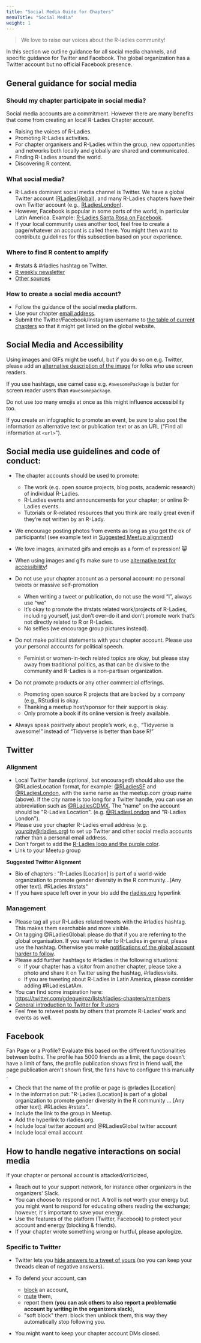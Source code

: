 ```yaml
---
title: "Social Media Guide for Chapters"
menuTitle: "Social Media"
weight: 1
---
```


> We love to raise our voices about the R-ladies community!

In this section we outline guidance for all social media channels, and specific guidance for Twitter and Facebook.
The global organization has a Twitter account but no official Facebook presence.

## General guidance for social media

### Should my chapter participate in social media?

Social media accounts are a commitment. However there are many benefits that come from creating an local R-Ladies Chapter account.
* Raising the voices of R-Ladies.
* Promoting R-Ladies activities.
* For chapter organisers and R-Ladies within the group, new opportunities and networks both locally and globally are shared and communicated. 
* Finding R-Ladies around the world. 
* Discovering R content.

### What social media?

* R-Ladies dominant social media channel is Twitter. We have a global Twitter account ([RLadiesGlobal](https://twitter.com/RLadiesGlobal)), and many R-Ladies chapters have their own Twitter account (e.g., [RLadiesLondon](https://twitter.com/RLadiesLondon)).
* However, Facebook is popular in some parts of the world, in particular Latin America. Example: [R-Ladies Santa Rosa on Facebook](https://www.facebook.com/pg/RLadiesSR).
* If your local community uses another tool, feel free to create a page/whatever an account is called there.
You might then want to contribute guidelines for this subsection based on your experience.

### Where to find R content to amplify

* \#rstats & \#rladies hashtag on Twitter.
* [R weekly newsletter](https://rweekly.org/)
* [Other sources](https://masalmon.eu/2019/01/25/uptodate/)

### How to create a social media account?

* Follow the guidance of the social media platform.
* Use your chapter [email address](/organization/tech/accounts/#e-mail). 
* Submit the Twitter/Facebook/Instagram username to [the table of current chapters](https://github.com/rladies/starter-kit/blob/master/Current-Chapters.csv) so that it might get listed on the global website.

## Social Media and Accessibility

Using images and GIFs might be useful, but if you do so on e.g. Twitter, please add an [alternative description of the image](https://help.twitter.com/en/using-twitter/picture-descriptions) for folks who use screen readers.

If you use hashtags, use camel case e.g. `#awesomePackage` is better for screen reader users than `#awesomepackage`.

Do not use too many emojis at once as this might influence accessibility too.

If you create an infographic to promote an event, be sure to also post the information as alternative text or publication text or as an URL ("Find all information at `<url>`").

## Social media use guidelines and code of conduct:

* The chapter accounts should be used to promote:

    + The work (e.g. open source projects, blog posts, academic research) of individual R-Ladies.
    + R-Ladies events and announcements for your chapter; or online R-Ladies events.
    + Tutorials or R-related resources that you think are really great even if they’re not written by an R-Lady.

* We encourage posting photos from events as long as you got the ok of participants! (see example text in [Suggested Meetup alignment](/organization/brand/))
* We love images, animated gifs and emojis as a form of expression! :smile_cat: 
* When using images and gifs make sure to use [alternative text for accessibility](https://help.twitter.com/en/using-twitter/picture-descriptions)!

* Do not use your chapter account as a personal account: no personal tweets or massive self-promotion
    + When writing a tweet or publication, do not use the word “I”, always use “we”
    + It’s okay to promote the #rstats related work/projects of R-Ladies, including yourself, just don’t over-do it and don’t promote work that’s not directly related to R or R-Ladies.
    + No selfies (we encourage group pictures instead).
* Do not make political statements with your chapter account. Please use your personal accounts for political speech.
    + Feminist or women-in-tech related topics are okay, but please stay away from traditional politics, as that can be divisive to the community and R-Ladies is a non-partisan organization.
* Do not promote products or any other commercial offerings.
    + Promoting open source R projects that are backed by a company (e.g., RStudio) is okay.
    + Thanking a meetup host/sponsor for their support is okay.
    + Only promote a book if its online version is freely available.
* Always speak positively about people’s work, e.g., “Tidyverse is awesome!” instead of “Tidyverse is better than base R!”

## Twitter

### Alignment

* Local Twitter handle (optional, but encouraged!) should also use the @RLadiesLocation format, for example: [@RLadiesSF](https://twitter.com/RLadiesSF) and [@RLadiesLondon](https://twitter.com/RLadiesSF), with the same name as the meetup.com group name (above). If the city name is too long for a Twitter handle, you can use an abbreviation such as [@RLadiesCDMX](https://twitter.com/RLadiesCDMX).  The "name" on the account should be "R-Ladies Location". (e.g. [@RLadiesLondon](https://twitter.com/RLadiesLondon) and "R-Ladies London").
* Please use your chapter R-Ladies email address (e.g. yourcity@rladies.org) to set up Twitter and other social media accounts rather than a personal email address. 
* Don't forget to add the [R-Ladies logo and the purple color](/organization/brand/). 
* Link to your Meetup group

**Suggested Twitter Alignment**
* Bio of chapters : "R-Ladies \[Location\] is part of a world-wide
    organization to promote gender diversity in the R
    community...\[Any other text\]. \#RLadies \#rstats"
* If you have space left over in your bio add the
    [rladies.org](http://rladies.org/) hyperlink
    
### Management    
    
* Please tag all your R-Ladies related tweets with the #rladies hashtag. This makes them searchable and more visible.
* On tagging \@RLadiesGlobal: please do that if you are referring to the global organisation. If you want to refer to R-Ladies in general, please use the hashtag. Otherwise you make [notifications of the global account harder to follow](/comm/twitter/).
* Please add further hashtags to \#rladies in the following situations:
    + If your chapter has a visitor from another chapter, please take a photo and share
it on Twitter using the hashtag,  \#rladiesvisits.
    + If you are tweeting about R-Ladies in Latin America, please consider adding \#RLadiesLatAm.
* You can find some inspiration here: https://twitter.com/gdequeiroz/lists/rladies-chapters/members 
* [General introduction to Twitter for R users](https://www.t4rstats.com/)
* Feel free to retweet posts by others that promote R-Ladies’ work and events as well.

## Facebook

Fan Page or a Profile?
Evaluate this based on the different functionalities between boths.
The profile has 5000 friends as a limit, the page doesn't have a limit of fans, the profile publication shows first in friend wall, the page publication aren't shown first, the fans have to configure this manually .

* Check that the name of the profile or page is @rladies [Location]
* In the information put: "R-Ladies [Location] is part of a global organization to promote gender diversity in the R community ... [Any other text]. #RLadies #rstats".
* Include the link to the group in Meetup.
* Add the hyperlink to rladies.org.
* Include local twitter account and @RLadiesGlobal twitter account
* Include local email account

## How to handle negative interactions on social media

If your chapter or personal account is attacked/criticized,

* Reach out to your support network, for instance other organizers in the organizers' Slack.
* You can choose to respond or not. A troll is not worth your energy but you might want to respond for educating others reading the exchange; however, it's important to save your energy.
* Use the features of the platform (Twitter, Facebook) to protect your account and energy (blocking & friends).
* If your chapter wrote something wrong or hurtful, please apologize.

### Specific to Twitter

* Twitter lets you [hide answers to a tweet of yours](https://help.twitter.com/en/using-twitter/mentions-and-replies) (so you can keep your threads clean of negative answers).
* To defend your account, can 
       
    * [block](https://help.twitter.com/en/using-twitter/blocking-and-unblocking-accounts) an account, 
    * [mute](https://help.twitter.com/en/using-twitter/twitter-mute) them, 
    * report them (**you can ask others to also report a problematic account by writing in the organizers slack**),
    * "soft block" them: block then unblock them, this way they automatically stop following you.
    
* You might want to keep your chapter account DMs closed.

